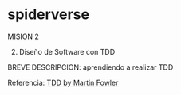 # spiderverse

MISION 2

2. Diseño de Software con TDD

BREVE DESCRIPCION: aprendiendo a realizar TDD

Referencia: [TDD by Martin Fowler](https://martinfowler.com/bliki/TestDrivenDevelopment.html)
